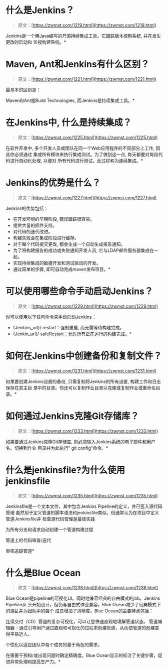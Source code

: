 <!--yml
category: 未分类
date: 0001-01-01 00:00:00
-->

# 什么是Jenkins？

> 原文：[https://zwmst.com/1219.html](https://zwmst.com/1219.html)

Jenkins是一个用Java编写的开源持续集成工具。它跟踪版本控制系统, 并在发生更改时启动和 监视构建系统。*
<!--yml
category: 未分类
date: 0001-01-01 00:00:00
-->

# Maven, Ant和Jenkins有什么区别？

> 原文：[https://zwmst.com/1221.html](https://zwmst.com/1221.html)

最基本的区别是：

Maven和Ant是Build Technologies, 而Jenkins是持续集成工具。*
<!--yml
category: 未分类
date: 0001-01-01 00:00:00
-->

# 在Jenkins中, 什么是持续集成？

> 原文：[https://zwmst.com/1225.html](https://zwmst.com/1225.html)

在软件开发中, 多个开发人员或团队在同一个Web应用程序的不同部分上工作, 因此你必须通过 集成所有模块来执行集成测试。为了做到这一点, 每天都要对每段代码进行自动化处理, 以便对 所有代码进行测试。此过程称为连续集成。*
<!--yml
category: 未分类
date: 0001-01-01 00:00:00
-->

# Jenkins的优势是什么？

> 原文：[https://zwmst.com/1227.html](https://zwmst.com/1227.html)

Jenkins的优势包括：

*   在开发环境的早期阶段, 错误跟踪很容易。
*   提供大量的插件支持。
*   对代码的迭代改进。
*   构建失败会在集成阶段进行缓存。
*   对于每个代码提交更改, 都会生成一个自动生成报告通知。
*   为了将构建报告的成功或失败通知开发人员, 它与LDAP邮件服务器集成在一起。
*   实现持续集成的敏捷开发和测试驱动的开发。
*   通过简单的步骤, 即可自动完成maven发布项目。*
<!--yml
category: 未分类
date: 0001-01-01 00:00:00
-->

# 可以使用哪些命令手动启动Jenkins？

> 原文：[https://zwmst.com/1229.html](https://zwmst.com/1229.html)

你可以使用以下任何命令来手动启动Jenkins：

*   (Jenkins_url)/ restart：强制重启, 而无需等待构建完成。
*   (Jenkin_url)/ safeRestart：允许所有正在运行的构建完成。*
<!--yml
category: 未分类
date: 0001-01-01 00:00:00
-->

# 如何在Jenkins中创建备份和复制文件？

> 原文：[https://zwmst.com/1231.html](https://zwmst.com/1231.html)

如果要创建Jenkins设置的备份, 只需复制将Jenkins的所有设置, 构建工件和日志保存在其主目 录中的目录。你还可以复制作业目录以克隆或复制作业或重命名目录。*
<!--yml
category: 未分类
date: 0001-01-01 00:00:00
-->

# 如何通过Jenkins克隆Git存储库？

> 原文：[https://zwmst.com/1233.html](https://zwmst.com/1233.html)

如果要通过Jenkins克隆Git存储库, 则必须输入Jenkins系统的电子邮件和用户名。切换到作业 目录并为此执行” git config”命令。*
<!--yml
category: 未分类
date: 0001-01-01 00:00:00
-->

# 什么是jenkinsfile?为什么使用jenkinsfile

> 原文：[https://zwmst.com/1235.html](https://zwmst.com/1235.html)

Jenkinsfile是一个文本文件，其中包含Jenkins Pipeline的定义，并已签入源代码管理 虽然用于定义管道的脚本语法和jenkinsfile类似，但通常认为在项目中定义管道Jenkinsfile并 检查源代码管理是最佳实践

为所有分支和请求自动创建一个管道构建过程

管道上的代码审查/迭代

审核追踪管道*
<!--yml
category: 未分类
date: 0001-01-01 00:00:00
-->

# 什么是Blue Ocean

> 原文：[https://zwmst.com/1238.html](https://zwmst.com/1238.html)

Blue Ocean是pipeline的可视化UI。同时他兼容经典的自由模式的job。Jenkins Pipeline从 头开始设计，但仍与自由式作业兼容，Blue Ocean减少了经典模式下的混乱并为团队中的每个 成员增加了清晰度。Blue Ocean的主要特点包括：

连续交付（CD）管道的复杂可视化，可以让您快速直观地理解管道状态。 管道编辑器 – 通过引导用户通过直观和可视化的过程来创建管道，从而使管道的创建变得平易近人。

个性化以适应团队中每个成员的基于角色的需求。

在需要干预和/或出现问题时确定精确度。Blue Ocean显示的标注了关键步骤，促进异常处理和提高生产力。*